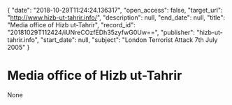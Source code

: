 {
  "date": "2018-10-29T11:24:24.136317", 
  "open_access": false, 
  "target_url": "http://www.hizb-ut-tahrir.info/", 
  "description": null, 
  "end_date": null, 
  "title": "Media office of Hizb ut-Tahrir", 
  "record_id": "20181029T112424/iUNreCOzfEDh35zyfwG0Uw==", 
  "publisher": "hizb-ut-tahrir.info", 
  "start_date": null, 
  "subject": "London Terrorist Attack 7th July 2005"
}

# Media office of Hizb ut-Tahrir

None